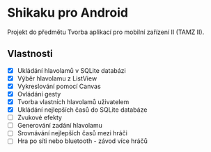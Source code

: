 # Shikaku pro Android
Projekt do předmětu Tvorba aplikací pro mobilní zařízení II (TAMZ II).

## Vlastnosti
- [x] Ukládání hlavolamů v SQLite databázi
- [x] Výběr hlavolamu z ListView
- [x] Vykreslování pomocí Canvas
- [x] Ovládání gesty
- [x] Tvorba vlastních hlavolamů uživatelem
- [x] Ukládání nejlepších časů do SQLite databáze
- [ ] Zvukové efekty
- [ ] Generování zadání hlavolamu
- [ ] Srovnávání nejlepších časů mezi hráči
- [ ] Hra po síti nebo bluetooth - závod více hráčů
